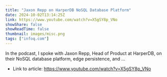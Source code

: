 ```yaml
---
title: "Jaxon Repp on HarperDB NoSQL Database Platform"
date: 2024-10-02T13:14:25Z
link: https://www.youtube.com/watch?v=X5gSY8p_VNo
showShare: false
showReadTime: false
thumbnail: images/misc.png
tags: ["infoq.com"]
---
```

In the podcast, I spoke with Jaxon Repp, Head of Product at HarperDB, on their NoSQL database platform, edge persistence, and ...

- Link to article: https://www.youtube.com/watch?v=X5gSY8p_VNo